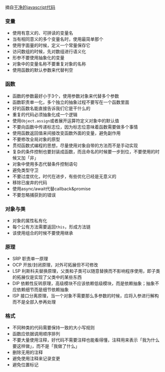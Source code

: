摘自[干净的javascript代码](https://github.com/ryanmcdermott/clean-code-javascript)
### 变量
- 使用有意义的、可拼读的变量名
- 当有相同意义的多个变量名时，使用最简单那个
- 使用字面量的时候，定义一个常量保存它
- 访问数组的时候，先对数组进行语义化
- 形参不要使用抽象化的变量
- 对象中的变量名称不要重复对象的名称
- 使用函数的默认参数来代替判空
### 函数
- 函数的参数最好小于3个，使用参数对象来代替多个参数
- 函数职责单一化，多个独立的抽象过程不要写在一个函数里面
- 好的函数名能直接告诉我们它是干什么的
- 重复的代码必须抽象化成一个逻辑
- 使用`Object.assign`或者展开运算符定义对象中的默认值
- 不要向函数中传递标志位，因为标志位意味着函数需要做多个事情
- 使用函数返回值来间接改变函数外面的变量，避免副作用
- 不要修改全局对象的原型
- 贯彻函数式编程的思想，尽量使用对象自带的方法而不是手动实现
- 复杂的条件控制也要封装成函数，而且命名的时候要一步到位，不要使用的时候又加「非」
- 对象中使用多态代替条件控制语句
- 避免类型守卫
- 不要过度优化，时代在进步，有些优化已经是无意义的
- 移除已废弃的代码
- 使用async/await代替callback&promise
- 不要忽略捕获到的错误
### 对象与类
- 对象的属性私有化
- 每个公有方法需要返回`this`，形成方法链
- 该使用组合的时候不要使用继承
### 原理
- SRP 职责单一原理
- OCP 开放/封闭原理，对外可拓展但不可修改
- LSP 利斯科夫替换原理，父类和子类可以随意替换而不影响程序使用，即子类的拓展仅是实现了父类中的某些东西
- DIP 依赖性反转原理，高级模块不应该依赖低级模块，而是依赖抽象；抽象不应依赖细节而是细节依赖抽象
- ISP 接口分离原理，当一个对象不需要那么多参数的时候，应将入参进行解构而不是全部入参再处理
### 格式
- 不同种类的代码需要保持一致的大小写规则
- 函数应依据调用顺序排列
- 不要大量使用注释，好代码不需要注释也能看得懂，注释用来表示「我为什么要这样做」，而不是「我做了什么」
- 删除无用的注释
- 避免使用注释来记录变更
- 避免位置标记
